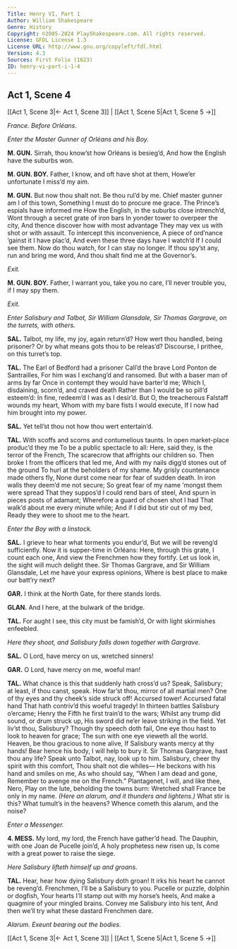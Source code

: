 ```yaml
---
Title: Henry VI, Part 1
Author: William Shakespeare
Genre: History
Copyright: ©2005-2024 PlayShakespeare.com. All rights reserved.
License: GFDL License 1.3
License URL: http://www.gnu.org/copyleft/fdl.html
Version: 4.3
Sources: First Folio (1623)
ID: henry-vi-part-i-1-4
---
```


## Act 1, Scene 4
[[Act 1, Scene 3|← Act 1, Scene 3]] | [[Act 1, Scene 5|Act 1, Scene 5 →]]

*France. Before Orléans.*

*Enter the Master Gunner of Orléans and his Boy.*

**M. GUN.**
Sirrah, thou know’st how Orléans is besieg’d,
And how the English have the suburbs won.

**M. GUN. BOY.**
Father, I know, and oft have shot at them,
Howe’er unfortunate I miss’d my aim.

**M. GUN.**
But now thou shalt not. Be thou rul’d by me.
Chief master gunner am I of this town,
Something I must do to procure me grace.
The Prince’s espials have informed me
How the English, in the suburbs close intrench’d,
Wont through a secret grate of iron bars
In yonder tower to overpeer the city,
And thence discover how with most advantage
They may vex us with shot or with assault.
To intercept this inconvenience,
A piece of ord’nance ’gainst it I have plac’d,
And even these three days have I watch’d
If I could see them.
Now do thou watch, for I can stay no longer.
If thou spy’st any, run and bring me word,
And thou shalt find me at the Governor’s.

*Exit.*

**M. GUN. BOY.**
Father, I warrant you, take you no care,
I’ll never trouble you, if I may spy them.

*Exit.*

*Enter Salisbury and Talbot, Sir William Glansdale, Sir Thomas Gargrave, on the turrets, with others.*

**SAL.**
Talbot, my life, my joy, again return’d?
How wert thou handled, being prisoner?
Or by what means gots thou to be releas’d?
Discourse, I prithee, on this turret’s top.

**TAL.**
The Earl of Bedford had a prisoner
Call’d the brave Lord Ponton de Santrailles,
For him was I exchang’d and ransomed.
But with a baser man of arms by far
Once in contempt they would have barter’d me;
Which I, disdaining, scorn’d, and craved death
Rather than I would be so pill’d esteem’d:
In fine, redeem’d I was as I desir’d.
But O, the treacherous Falstaff wounds my heart,
Whom with my bare fists I would execute,
If I now had him brought into my power.

**SAL.**
Yet tell’st thou not how thou wert entertain’d.

**TAL.**
With scoffs and scorns and contumelious taunts.
In open market-place produc’d they me
To be a public spectacle to all:
Here, said they, is the terror of the French,
The scarecrow that affrights our children so.
Then broke I from the officers that led me,
And with my nails digg’d stones out of the ground
To hurl at the beholders of my shame.
My grisly countenance made others fly,
None durst come near for fear of sudden death.
In iron walls they deem’d me not secure;
So great fear of my name ’mongst them were spread
That they suppos’d I could rend bars of steel,
And spurn in pieces posts of adamant;
Wherefore a guard of chosen shot I had
That walk’d about me every minute while;
And if I did but stir out of my bed,
Ready they were to shoot me to the heart.

*Enter the Boy with a linstock.*

**SAL.**
I grieve to hear what torments you endur’d,
But we will be reveng’d sufficiently.
Now it is supper-time in Orléans:
Here, through this grate, I count each one,
And view the Frenchmen how they fortify.
Let us look in, the sight will much delight thee.
Sir Thomas Gargrave, and Sir William Glansdale,
Let me have your express opinions,
Where is best place to make our batt’ry next?

**GAR.**
I think at the North Gate, for there stands lords.

**GLAN.**
And I here, at the bulwark of the bridge.

**TAL.**
For aught I see, this city must be famish’d,
Or with light skirmishes enfeebled.

*Here they shoot, and Salisbury falls down together with Gargrave.*

**SAL.**
O Lord, have mercy on us, wretched sinners!

**GAR.**
O Lord, have mercy on me, woeful man!

**TAL.**
What chance is this that suddenly hath cross’d us?
Speak, Salisbury; at least, if thou canst, speak.
How far’st thou, mirror of all martial men?
One of thy eyes and thy cheek’s side struck off!
Accursed tower! Accursed fatal hand
That hath contriv’d this woeful tragedy!
In thirteen battles Salisbury o’ercame;
Henry the Fifth he first train’d to the wars;
Whilst any trump did sound, or drum struck up,
His sword did ne’er leave striking in the field.
Yet liv’st thou, Salisbury? Though thy speech doth fail,
One eye thou hast to look to heaven for grace;
The sun with one eye vieweth all the world.
Heaven, be thou gracious to none alive,
If Salisbury wants mercy at thy hands!
Bear hence his body, I will help to bury it.
Sir Thomas Gargrave, hast thou any life?
Speak unto Talbot, nay, look up to him.
Salisbury, cheer thy spirit with this comfort,
Thou shalt not die whiles⁠—
He beckons with his hand and smiles on me,
As who should say, “When I am dead and gone,
Remember to avenge me on the French.”
Plantagenet, I will, and like thee, Nero,
Play on the lute, beholding the towns burn:
Wretched shall France be only in my name.
*(Here an alarum, and it thunders and lightens.)*
What stir is this? What tumult’s in the heavens?
Whence cometh this alarum, and the noise?

*Enter a Messenger.*

**4. MESS.**
My lord, my lord, the French have gather’d head.
The Dauphin, with one Joan de Pucelle join’d,
A holy prophetess new risen up,
Is come with a great power to raise the siege.

*Here Salisbury lifteth himself up and groans.*

**TAL.**
Hear, hear how dying Salisbury doth groan!
It irks his heart he cannot be reveng’d.
Frenchmen, I’ll be a Salisbury to you.
Pucelle or puzzle, dolphin or dogfish,
Your hearts I’ll stamp out with my horse’s heels,
And make a quagmire of your mingled brains.
Convey me Salisbury into his tent,
And then we’ll try what these dastard Frenchmen dare.

*Alarum. Exeunt bearing out the bodies.*

[[Act 1, Scene 3|← Act 1, Scene 3]] | [[Act 1, Scene 5|Act 1, Scene 5 →]]